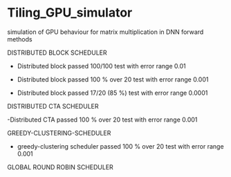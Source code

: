 # Tiling_GPU_simulator
simulation of GPU behaviour for matrix multiplication in DNN forward methods

DISTRIBUTED BLOCK SCHEDULER

- Distributed block passed 100/100 test with error range 0.01

- Distributed block passed  100 % over 20 test with error range 0.001

- Distributed block passed  17/20 (85 %) test with error range 0.0001

DISTRIBUTED CTA SCHEDULER 

-Distributed CTA passed 100 % over 20 test with error range 0.001

GREEDY-CLUSTERING-SCHEDULER
- greedy-clustering scheduler passed  100 % over 20 test with error range 0.001

GLOBAL ROUND ROBIN SCHEDULER
